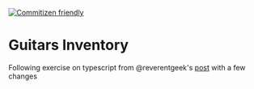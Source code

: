[![Commitizen friendly](https://img.shields.io/badge/commitizen-friendly-brightgreen.svg)](http://commitizen.github.io/cz-cli/)


# Guitars Inventory

Following exercise on typescript from @reverentgeek's [post](https://developer.okta.com/blog/2018/11/15/node-express-typescript) with a few changes